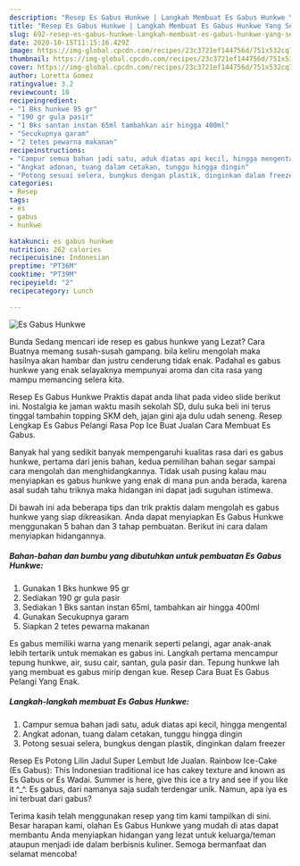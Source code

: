 ```yaml
---
description: "Resep Es Gabus Hunkwe | Langkah Membuat Es Gabus Hunkwe Yang Sedap"
title: "Resep Es Gabus Hunkwe | Langkah Membuat Es Gabus Hunkwe Yang Sedap"
slug: 692-resep-es-gabus-hunkwe-langkah-membuat-es-gabus-hunkwe-yang-sedap
date: 2020-10-15T11:15:16.429Z
image: https://img-global.cpcdn.com/recipes/23c3721ef144756d/751x532cq70/es-gabus-hunkwe-foto-resep-utama.jpg
thumbnail: https://img-global.cpcdn.com/recipes/23c3721ef144756d/751x532cq70/es-gabus-hunkwe-foto-resep-utama.jpg
cover: https://img-global.cpcdn.com/recipes/23c3721ef144756d/751x532cq70/es-gabus-hunkwe-foto-resep-utama.jpg
author: Loretta Gomez
ratingvalue: 3.2
reviewcount: 10
recipeingredient:
- "1 Bks hunkwe 95 gr"
- "190 gr gula pasir"
- "1 Bks santan instan 65ml tambahkan air hingga 400ml"
- "Secukupnya garam"
- "2 tetes pewarna makanan"
recipeinstructions:
- "Campur semua bahan jadi satu, aduk diatas api kecil, hingga mengental"
- "Angkat adonan, tuang dalam cetakan, tunggu hingga dingin"
- "Potong sesuai selera, bungkus dengan plastik, dinginkan dalam freezer"
categories:
- Resep
tags:
- es
- gabus
- hunkwe

katakunci: es gabus hunkwe 
nutrition: 262 calories
recipecuisine: Indonesian
preptime: "PT36M"
cooktime: "PT39M"
recipeyield: "2"
recipecategory: Lunch

---
```



![Es Gabus Hunkwe](https://img-global.cpcdn.com/recipes/23c3721ef144756d/751x532cq70/es-gabus-hunkwe-foto-resep-utama.jpg)

Bunda Sedang mencari ide resep es gabus hunkwe yang Lezat? Cara Buatnya memang susah-susah gampang. bila keliru mengolah maka hasilnya akan hambar dan justru cenderung tidak enak. Padahal es gabus hunkwe yang enak selayaknya mempunyai aroma dan cita rasa yang mampu memancing selera kita.

Resep Es Gabus Hunkwe Praktis dapat anda lihat pada video slide berikut ini. Nostalgia ke jaman waktu masih sekolah SD, dulu suka beli ini terus tinggal tambahin topping SKM deh, jajan gini aja dulu udah seneng. Resep Lengkap Es Gabus Pelangi Rasa Pop Ice Buat Jualan Cara Membuat Es Gabus.

Banyak hal yang sedikit banyak mempengaruhi kualitas rasa dari es gabus hunkwe, pertama dari jenis bahan, kedua pemilihan bahan segar sampai cara mengolah dan menghidangkannya. Tidak usah pusing kalau mau menyiapkan es gabus hunkwe yang enak di mana pun anda berada, karena asal sudah tahu triknya maka hidangan ini dapat jadi suguhan istimewa.


Di bawah ini ada beberapa tips dan trik praktis dalam mengolah es gabus hunkwe yang siap dikreasikan. Anda dapat menyiapkan Es Gabus Hunkwe menggunakan 5 bahan dan 3 tahap pembuatan. Berikut ini cara dalam menyiapkan hidangannya.

<!--inarticleads1-->

##### Bahan-bahan dan bumbu yang dibutuhkan untuk pembuatan Es Gabus Hunkwe:

1. Gunakan 1 Bks hunkwe 95 gr
1. Sediakan 190 gr gula pasir
1. Sediakan 1 Bks santan instan 65ml, tambahkan air hingga 400ml
1. Gunakan Secukupnya garam
1. Siapkan 2 tetes pewarna makanan


Es gabus memiliki warna yang menarik seperti pelangi, agar anak-anak lebih tertarik untuk memakan es gabus ini. Langkah pertama mencampur tepung hunkwe, air, susu cair, santan, gula pasir dan. Tepung hunkwe lah yang membuat es gabus mirip dengan kue. Resep Cara Buat Es Gabus Pelangi Yang Enak. 

<!--inarticleads2-->

##### Langkah-langkah membuat Es Gabus Hunkwe:

1. Campur semua bahan jadi satu, aduk diatas api kecil, hingga mengental
1. Angkat adonan, tuang dalam cetakan, tunggu hingga dingin
1. Potong sesuai selera, bungkus dengan plastik, dinginkan dalam freezer


Resep Es Potong Lilin Jadul Super Lembut Ide Jualan. Rainbow Ice-Cake (Es Gabus): This Indonesian traditional ice has cakey texture and known as Es Gabus or Es Wadai. Summer is here, give this ice a try and see if you like it ^_^. Es gabus, dari namanya saja sudah terdengar unik. Namun, apa iya es ini terbuat dari gabus? 

Terima kasih telah menggunakan resep yang tim kami tampilkan di sini. Besar harapan kami, olahan Es Gabus Hunkwe yang mudah di atas dapat membantu Anda menyiapkan hidangan yang lezat untuk keluarga/teman ataupun menjadi ide dalam berbisnis kuliner. Semoga bermanfaat dan selamat mencoba!

